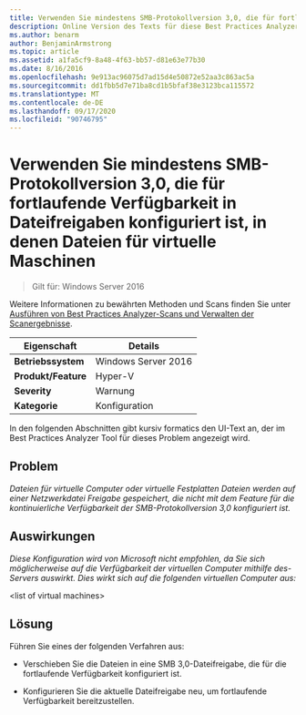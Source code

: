 ```yaml
---
title: Verwenden Sie mindestens SMB-Protokollversion 3,0, die für fortlaufende Verfügbarkeit in Dateifreigaben konfiguriert ist, in denen Dateien für virtuelle Maschinen
description: Online Version des Texts für diese Best Practices Analyzer Regel.
ms.author: benarm
author: BenjaminArmstrong
ms.topic: article
ms.assetid: a1fa5cf9-8a48-4f63-bb57-d81e63e77b30
ms.date: 8/16/2016
ms.openlocfilehash: 9e913ac96075d7ad15d4e50872e52aa3c863ac5a
ms.sourcegitcommit: dd1fbb5d7e71ba8cd1b5bfaf38e3123bca115572
ms.translationtype: MT
ms.contentlocale: de-DE
ms.lasthandoff: 09/17/2020
ms.locfileid: "90746795"
---
```

# <a name="use-at-least-smb-protocol-version-30-configured-for-continuous-availability-on-file-shares-that-store-files-for-virtual-machines"></a>Verwenden Sie mindestens SMB-Protokollversion 3,0, die für fortlaufende Verfügbarkeit in Dateifreigaben konfiguriert ist, in denen Dateien für virtuelle Maschinen

>Gilt für: Windows Server 2016

Weitere Informationen zu bewährten Methoden und Scans finden Sie unter [Ausführen von Best Practices Analyzer-Scans und Verwalten der Scanergebnisse](https://go.microsoft.com/fwlink/p/?LinkID=223177).

|Eigenschaft|Details|
|-|-|
|**Betriebssystem**|Windows Server 2016|
|**Produkt/Feature**|Hyper-V|
|**Severity**|Warnung|
|**Kategorie**|Konfiguration|

In den folgenden Abschnitten gibt kursiv formatics den UI-Text an, der im Best Practices Analyzer Tool für dieses Problem angezeigt wird.

## <a name="issue"></a>**Problem**
*Dateien für virtuelle Computer oder virtuelle Festplatten Dateien werden auf einer Netzwerkdatei Freigabe gespeichert, die nicht mit dem Feature für die kontinuierliche Verfügbarkeit der SMB-Protokollversion 3,0 konfiguriert ist.*

## <a name="impact"></a>**Auswirkungen**
*Diese Konfiguration wird von Microsoft nicht empfohlen, da Sie sich möglicherweise auf die Verfügbarkeit der virtuellen Computer mithilfe des-Servers auswirkt. Dies wirkt sich auf die folgenden virtuellen Computer aus:*

\<list of virtual machines>

## <a name="resolution"></a>**Lösung**
Führen Sie eines der folgenden Verfahren aus:

-   Verschieben Sie die Dateien in eine SMB 3,0-Dateifreigabe, die für die fortlaufende Verfügbarkeit konfiguriert ist.

-   Konfigurieren Sie die aktuelle Dateifreigabe neu, um fortlaufende Verfügbarkeit bereitzustellen.



